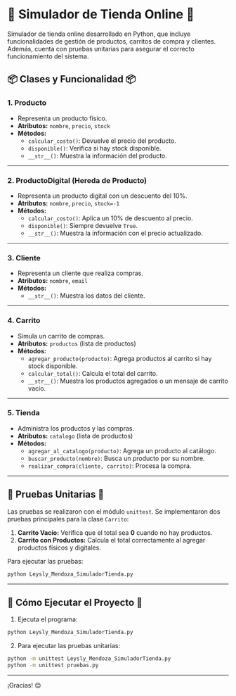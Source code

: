 # 🛒 Simulador de Tienda Online 🛒
Simulador de tienda online desarrollado en Python, que incluye funcionalidades de gestión de productos, carritos de compra y clientes. Además, cuenta con pruebas unitarias para asegurar el correcto funcionamiento del sistema.

## 📦 **Clases y Funcionalidad** 📦

### **1. Producto**
- Representa un producto físico.
- **Atributos:** `nombre`, `precio`, `stock`
- **Métodos:**
  - `calcular_costo()`: Devuelve el precio del producto.
  - `disponible()`: Verifica si hay stock disponible.
  - `__str__()`: Muestra la información del producto.

---

### **2. ProductoDigital (Hereda de Producto)**
- Representa un producto digital con un descuento del 10%.
- **Atributos:** `nombre`, `precio`, `stock=-1`
- **Métodos:**
  - `calcular_costo()`: Aplica un 10% de descuento al precio.
  - `disponible()`: Siempre devuelve `True`.
  - `__str__()`: Muestra la información con el precio actualizado.

---

### **3. Cliente**
- Representa un cliente que realiza compras.
- **Atributos:** `nombre`, `email`
- **Métodos:**
  - `__str__()`: Muestra los datos del cliente.

---

### **4. Carrito**
- Simula un carrito de compras.
- **Atributos:** `productos` (lista de productos)
- **Métodos:**
  - `agregar_producto(producto)`: Agrega productos al carrito si hay stock disponible.
  - `calcular_total()`: Calcula el total del carrito.
  - `__str__()`: Muestra los productos agregados o un mensaje de carrito vacío.

---

### **5. Tienda**
- Administra los productos y las compras.
- **Atributos:** `catalogo` (lista de productos)
- **Métodos:**
  - `agregar_al_catalogo(producto)`: Agrega un producto al catálogo.
  - `buscar_producto(nombre)`: Busca un producto por su nombre.
  - `realizar_compra(cliente, carrito)`: Procesa la compra.

---

## 🧪 **Pruebas Unitarias** 🧪

Las pruebas se realizaron con el módulo `unittest`.
Se implementaron dos pruebas principales para la clase `Carrito`:
1. **Carrito Vacío:** Verifica que el total sea **0** cuando no hay productos.
2. **Carrito con Productos:** Calcula el total correctamente al agregar productos físicos y digitales.

Para ejecutar las pruebas:
```bash
python Leysly_Mendoza_SimuladorTienda.py
```

---

## 🚀 **Cómo Ejecutar el Proyecto** 🚀

1. Ejecuta el programa:
```bash
python Leysly_Mendoza_SimuladorTienda.py
```
2. Para ejecutar las pruebas unitarias:
```bash
python -m unittest Leysly_Mendoza_SimuladorTienda.py
python -m unittest pruebas.py
```

---

¡Gracias! 😊

